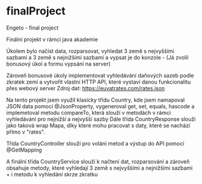 # finalProject
Engeto - final project

Finální projekt v rámci java akademie

Úkolem bylo načíst data, rozparsovat, vyhledat 3 země s nejvyššími sazbami a 3 země s nejnižšími sazbami a vypsat je do konzole - (Já zvolil bonusový úkol a formu vypsání na server)

Zároveň bonusové úkoly implementovat vyhledávání daňových sazeb podle zkratek zemí a vytvořit vlastní HTTP API, které vystaví danou funkcionalitu přes webový server
Zdroj dat: https://euvatrates.com/rates.json

Na tento projekt jsem využil klasicky třídu Country, kde jsem namapoval JSON data pomocí @JsonProperty, vygeneroval get, set, equals, hascode a implemetoval metodu compareTo, která slouží v metodách v rámci vyhledávání pro nejnižší a nejvyšší sazby
Dále třída CountryResponse slouží jako taková wrap Mapa, díky které mohu pracovat s daty, které se nachází přímo v "rates".

Třída CountryController slouží pro volání metod a výstup do API pomocí @GetMapping 

A finální třída CountryService slouží k načtení dat, rozparsování a zároveň obsahuje metody, které vyhledají 3 země s nejvyššími a nejnižšími sazbami + i metodu k vyhledání skrze zkratku
